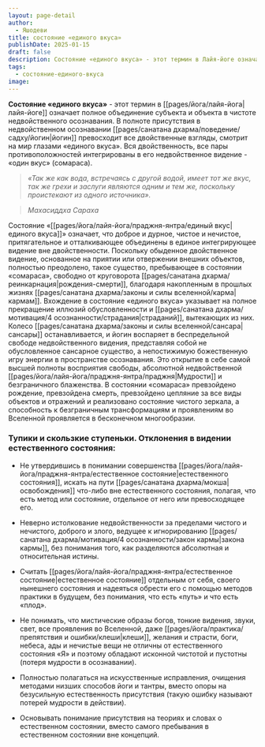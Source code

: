 ```yaml
---
layout: page-detail
author:
  - Яшодеви
title: состояние «единого вкуса»
publishDate: 2025-01-15
draft: false
description: Состояние «единого вкуса» - этот термин в Лайя-йоге означает полное объединение субъекта и объекта в чистоте недвойственного осознавания. В полноте присутствия в недвойственном осознавании йогин превосходит все двойственные взгляды, смотрит на мир глазами «единого вкуса». Вся двойственность, все пары противоположностей интегрированы в его недвойственное видение - «один вкус» (сомараса).
tags:
  - состояние-единого-вкуса
image:
---
```

**Состояние «единого вкуса»** - этот термин в [[pages/йога/лайя-йога|лайя-йоге]] означает полное объединение субъекта и объекта в чистоте недвойственного осознавания. В полноте присутствия в недвойственном осознавании [[pages/санатана дхарма/поведение/садху/йогин|йогин]] превосходит все двойственные взгляды, смотрит на мир глазами «единого вкуса». Вся двойственность, все пары противоположностей интегрированы в его недвойственное видение - «один вкус» (сомараса).

>*«Так же как вода, встречаясь с другой водой, имеет тот же вкус, так же грехи и заслуги являются одним и тем же, поскольку проистекают из одного источника».*

>*Махасиддха Сараха*

Состояние «[[pages/йога/лайя-йога/праджня-янтра/единый вкус|единого вкуса]]» означает, что доброе и дурное, чистое и нечистое, притягательное и отталкивающее объединены в единое интегрирующее видение вне двойственности. Поскольку обыденное двойственное видение, основанное на приятии или отвержении внешних объектов, полностью преодолено, такое существо, пребывающее в состоянии «сомараса», свободно от круговорота [[pages/санатана дхарма/реинкарнация|рождения-смерти]], благодаря накопленным в прошлых жизнях [[pages/санатана дхарма/законы и силы вселенной/карма|кармам]]. Вхождение в состояние «единого вкуса» указывает на полное прекращение иллюзий обусловленности и [[pages/санатана дхарма/мотивация/4 осознанности/страдания|страданий]], вытекающих из них. Колесо [[pages/санатана дхарма/законы и силы вселенной/сансара|сансары]] останавливается, и йогин воспаряет в беспредельной свободе недвойственного видения, представляя собой не обусловленное сансарное существо, а непостижимую божественную игру энергии в пространстве осознавания. Это открытие в себе самой высшей полноты восприятия свободы, абсолютной недвойственной [[pages/йога/лайя-йога/праджня-янтра/праджня|Мудрости]] и безграничного блаженства. В состоянии «сомараса» превзойдено рождение, превзойдена смерть, превзойдено цепляние за все виды объектов и отражений и реализовано состояние чистого зеркала, а способность к безграничным трансформациям и проявлениям во Вселенной проявляется в бесконечном многообразии.

### Тупики и скользкие ступеньки. Отклонения в видении естественного состояния:

- Не утвердившись в понимании совершенства [[pages/йога/лайя-йога/праджня-янтра/естественное состояние|естественного состояния]], искать на пути [[pages/санатана дхарма/мокша|освобождения]] что-либо вне естественного состояния, полагая, что есть метод или состояние, отдельное от него или превосходящее его.

- Неверно истолкование недвойственности за пределами чистого и нечистого, доброго и злого, ведущее к игнорированию [[pages/санатана дхарма/мотивация/4 осознанности/закон кармы|закона кармы]], без понимания того, как разделяются абсолютная и относительная истины.

- Считать [[pages/йога/лайя-йога/праджня-янтра/естественное состояние|естественное состояние]] отдельным от себя, своего нынешнего состояния и надеяться обрести его с помощью методов практики в будущем, без понимания, что есть «путь» и что есть «плод».

- Не понимать, что мистические образы богов, тонкие видения, звуки, свет, все проявления во Вселенной, даже [[pages/йога/практика/препятствия и ошибки/клеши|клеши]], желания и страсти, боги, небеса, ады и нечистые вещи не отличны от естественного состояния «Я» и поэтому обладают исконной чистотой и пустотны (потеря мудрости в осознавании).

- Полностью полагаться на искусственные исправления, очищения методами низших способов йоги и тантры, вместо опоры на безусильную естественность присутствия (такую ошибку называют потерей мудрости в действии).

- Основывать понимание присутствия на теориях и словах о естественном состоянии, вместо самого пребывания в естественном состоянии вне концепций.